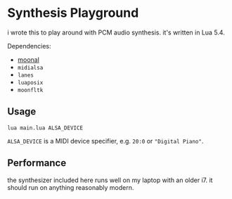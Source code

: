 # Synthesis Playground

i wrote this to play around with PCM audio synthesis.  it's written in Lua 5.4.

Dependencies:
  - [moonal](https://github.com/stetre/moonal)
  - `midialsa`
  - `lanes`
  - `luaposix`
  - `moonfltk`

## Usage

`lua main.lua ALSA_DEVICE`

`ALSA_DEVICE` is a MIDI device specifier, e.g. `20:0` or `"Digital Piano"`.

## Performance

the synthesizer included here runs well on my laptop with an older i7.  it should run on anything reasonably modern.

